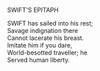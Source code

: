 SWIFT'S EPITAPH  
  
SWIFT has sailed into his rest;  
Savage indignation there  
Cannot lacerate his breast.  
Imitate him if you dare,  
World-besotted traveller; he  
Served human liberty.  
